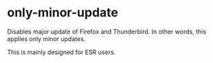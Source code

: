 only-minor-update
=================

Disables major update of Firefox and Thunderbird. In other words, this applies only minor updates.

This is mainly designed for ESR users.
